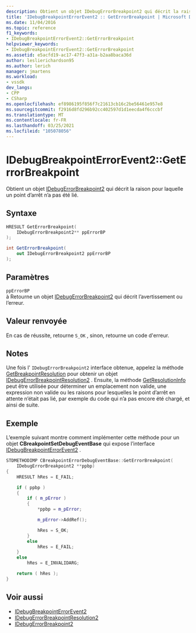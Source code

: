 ```yaml
---
description: Obtient un objet IDebugErrorBreakpoint2 qui décrit la raison pour laquelle un point d’arrêt n’a pas été lié.
title: 'IDebugBreakpointErrorEvent2 :: GetErrorBreakpoint | Microsoft Docs'
ms.date: 11/04/2016
ms.topic: reference
f1_keywords:
- IDebugBreakpointErrorEvent2::GetErrorBreakpoint
helpviewer_keywords:
- IDebugBreakpointErrorEvent2::GetErrorBreakpoint
ms.assetid: e5acfd19-ac17-47f3-a31a-b2aa8baca36d
author: leslierichardson95
ms.author: lerich
manager: jmartens
ms.workload:
- vssdk
dev_langs:
- CPP
- CSharp
ms.openlocfilehash: ef8986195f856f7c21613cb16c2be56461e957e8
ms.sourcegitcommit: f2916d8fd296b92cc402597d1d1eecda4f6cccbf
ms.translationtype: MT
ms.contentlocale: fr-FR
ms.lasthandoff: 03/25/2021
ms.locfileid: "105078056"
---
```

# <a name="idebugbreakpointerrorevent2geterrorbreakpoint"></a>IDebugBreakpointErrorEvent2::GetErrorBreakpoint
Obtient un objet [IDebugErrorBreakpoint2](../../../extensibility/debugger/reference/idebugerrorbreakpoint2.md) qui décrit la raison pour laquelle un point d’arrêt n’a pas été lié.

## <a name="syntax"></a>Syntaxe

```cpp
HRESULT GetErrorBreakpoint( 
    IDebugErrorBreakpoint2** ppErrorBP
);
```

```csharp
int GetErrorBreakpoint( 
    out IDebugErrorBreakpoint2 ppErrorBP
);
```

## <a name="parameters"></a>Paramètres
`ppErrorBP`\
à Retourne un objet [IDebugErrorBreakpoint2](../../../extensibility/debugger/reference/idebugerrorbreakpoint2.md) qui décrit l’avertissement ou l’erreur.

## <a name="return-value"></a>Valeur renvoyée
En cas de réussite, retourne `S_OK` , sinon, retourne un code d'erreur.

## <a name="remarks"></a>Notes
Une fois l' `IDebugErrorBreakpoint2` interface obtenue, appelez la méthode [GetBreakpointResolution](../../../extensibility/debugger/reference/idebugerrorbreakpoint2-getbreakpointresolution.md) pour obtenir un objet [IDebugErrorBreakpointResolution2](../../../extensibility/debugger/reference/idebugerrorbreakpointresolution2.md) . Ensuite, la méthode [GetResolutionInfo](../../../extensibility/debugger/reference/idebugerrorbreakpointresolution2-getresolutioninfo.md) peut être utilisée pour déterminer un emplacement non valide, une expression non valide ou les raisons pour lesquelles le point d’arrêt en attente n’était pas lié, par exemple du code qui n’a pas encore été chargé, et ainsi de suite.

## <a name="example"></a>Exemple
L’exemple suivant montre comment implémenter cette méthode pour un objet **CBreakpointSetDebugEventBase** qui expose l’interface [IDebugBreakpointErrorEvent2](../../../extensibility/debugger/reference/idebugbreakpointerrorevent2.md) .

```cpp
STDMETHODIMP CBreakpointErrorDebugEventBase::GetErrorBreakpoint(
    IDebugErrorBreakpoint2 **ppbp)
{
    HRESULT hRes = E_FAIL;

    if ( ppbp )
    {
        if ( m_pError )
        {
            *ppbp = m_pError;

            m_pError->AddRef();

            hRes = S_OK;
        }
        else
            hRes = E_FAIL;
    }
    else
        hRes = E_INVALIDARG;

    return ( hRes );
}
```

## <a name="see-also"></a>Voir aussi
- [IDebugBreakpointErrorEvent2](../../../extensibility/debugger/reference/idebugbreakpointerrorevent2.md)
- [IDebugErrorBreakpointResolution2](../../../extensibility/debugger/reference/idebugerrorbreakpointresolution2.md)
- [IDebugErrorBreakpoint2](../../../extensibility/debugger/reference/idebugerrorbreakpoint2.md)
